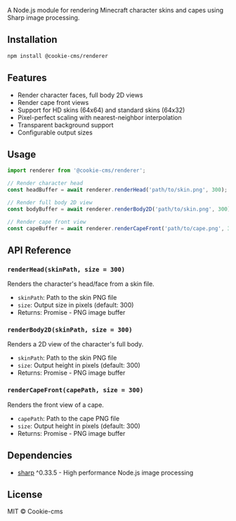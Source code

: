 A Node.js module for rendering Minecraft character skins and capes using Sharp image processing.

## Installation

```bash
npm install @cookie-cms/renderer
```

## Features

- Render character faces, full body 2D views
- Render cape front views
- Support for HD skins (64x64) and standard skins (64x32)
- Pixel-perfect scaling with nearest-neighbor interpolation
- Transparent background support
- Configurable output sizes

## Usage

```javascript
import renderer from '@cookie-cms/renderer';

// Render character head
const headBuffer = await renderer.renderHead('path/to/skin.png', 300);

// Render full body 2D view
const bodyBuffer = await renderer.renderBody2D('path/to/skin.png', 300);

// Render cape front view
const capeBuffer = await renderer.renderCapeFront('path/to/cape.png', 300);
```

## API Reference

### `renderHead(skinPath, size = 300)`
Renders the character's head/face from a skin file.
- `skinPath`: Path to the skin PNG file
- `size`: Output size in pixels (default: 300)
- Returns: Promise<Buffer> - PNG image buffer

### `renderBody2D(skinPath, size = 300)`
Renders a 2D view of the character's full body.
- `skinPath`: Path to the skin PNG file
- `size`: Output height in pixels (default: 300)
- Returns: Promise<Buffer> - PNG image buffer

### `renderCapeFront(capePath, size = 300)`
Renders the front view of a cape.
- `capePath`: Path to the cape PNG file
- `size`: Output height in pixels (default: 300)
- Returns: Promise<Buffer> - PNG image buffer

## Dependencies

- [sharp](https://sharp.pixelplumbing.com/) ^0.33.5 - High performance Node.js image processing

## License

MIT © Cookie-cms
